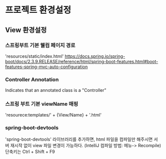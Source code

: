 # 프로젝트 환경설정

## View 환경설정
### 스프링부트 기본 웰컴 페이지 경로
'resources/static/index.html'
https://docs.spring.io/spring-boot/docs/2.3.9.RELEASE/reference/html/spring-boot-features.html#boot-features-spring-mvc-auto-configuration

### Controller Annotation
Indicates that an annotated class is a "Controller"

### 스프링 부트 기본 viewName 매핑
'resourece:templates/' + {View/Name} + '.html'

### spring-boot-devtools
'spring-boot-devtools' 라이브러리를 추가하면, html 파일을 컴파일만 해주시면 서버 재시작 없이 view 파일 변경이 가능하다. (IntelliJ 컴파일 방법: 메뉴-> Recompile)
단축키는 Ctrl + Shift + F9